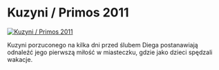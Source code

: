 Kuzyni / Primos 2011 
=============
[![Kuzyni / Primos 2011 ](http://vidos.pl/images/player.gif)](http://vidos.pl/kuzyni-primos-2011)

 Kuzyni porzuconego na kilka dni przed ślubem Diega postanawiają odnaleźć jego pierwszą miłość w miasteczku, gdzie jako dzieci spędzali wakacje.
